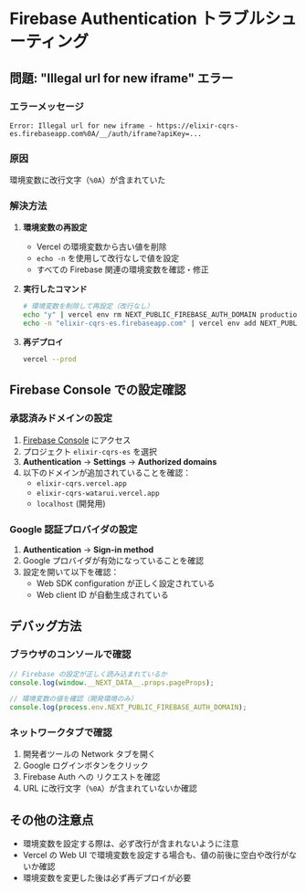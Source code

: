 # Firebase Authentication トラブルシューティング

## 問題: "Illegal url for new iframe" エラー

### エラーメッセージ
```
Error: Illegal url for new iframe - https://elixir-cqrs-es.firebaseapp.com%0A/__/auth/iframe?apiKey=...
```

### 原因
環境変数に改行文字（`%0A`）が含まれていた

### 解決方法

1. **環境変数の再設定**
   - Vercel の環境変数から古い値を削除
   - `echo -n` を使用して改行なしで値を設定
   - すべての Firebase 関連の環境変数を確認・修正

2. **実行したコマンド**
   ```bash
   # 環境変数を削除して再設定（改行なし）
   echo "y" | vercel env rm NEXT_PUBLIC_FIREBASE_AUTH_DOMAIN production
   echo -n "elixir-cqrs-es.firebaseapp.com" | vercel env add NEXT_PUBLIC_FIREBASE_AUTH_DOMAIN production
   ```

3. **再デプロイ**
   ```bash
   vercel --prod
   ```

## Firebase Console での設定確認

### 承認済みドメインの設定

1. [Firebase Console](https://console.firebase.google.com) にアクセス
2. プロジェクト `elixir-cqrs-es` を選択
3. **Authentication** → **Settings** → **Authorized domains**
4. 以下のドメインが追加されていることを確認：
   - `elixir-cqrs.vercel.app`
   - `elixir-cqrs-watarui.vercel.app`
   - `localhost` (開発用)

### Google 認証プロバイダの設定

1. **Authentication** → **Sign-in method**
2. Google プロバイダが有効になっていることを確認
3. 設定を開いて以下を確認：
   - Web SDK configuration が正しく設定されている
   - Web client ID が自動生成されている

## デバッグ方法

### ブラウザのコンソールで確認

```javascript
// Firebase の設定が正しく読み込まれているか
console.log(window.__NEXT_DATA__.props.pageProps);

// 環境変数の値を確認（開発環境のみ）
console.log(process.env.NEXT_PUBLIC_FIREBASE_AUTH_DOMAIN);
```

### ネットワークタブで確認

1. 開発者ツールの Network タブを開く
2. Google ログインボタンをクリック
3. Firebase Auth への リクエストを確認
4. URL に改行文字（`%0A`）が含まれていないか確認

## その他の注意点

- 環境変数を設定する際は、必ず改行が含まれないように注意
- Vercel の Web UI で環境変数を設定する場合も、値の前後に空白や改行がないか確認
- 環境変数を変更した後は必ず再デプロイが必要